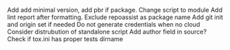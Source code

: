 Add add minimal version, add pbr if package.
Change script to module
Add lint report after formatting.
Exclude repoassist as package name
Add git init and origin set if needed
Do not generate credentials when no cloud
Consider distrubution of standalone script
Add author field in source?
Check if tox.ini has proper tests dirname
